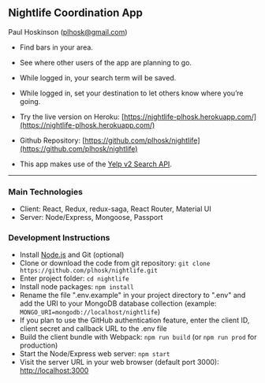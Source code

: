 ## Nightlife Coordination App
Paul Hoskinson (plhosk@gmail.com)

- Find bars in your area.
- See where other users of the app are planning to go.
- While logged in, your search term will be saved.
- While logged in, set your destination to let others know where you’re going.


- Try the live version on Heroku: [https://nightlife-plhosk.herokuapp.com/](https://nightlife-plhosk.herokuapp.com/)
- Github Repository: [https://github.com/plhosk/nightlife](https://github.com/plhosk/nightlife)
- This app makes use of the [Yelp v2 Search API](https://www.yelp.ca/developers).

---

### Main Technologies
- Client: React, Redux, redux-saga, React Router, Material UI
- Server: Node/Express, Mongoose, Passport

### Development Instructions
- Install [Node.js](https://nodejs.org/en/) and Git (optional)
- Clone or download the code from git repository: `git clone https://github.com/plhosk/nightlife.git`
- Enter project folder: `cd nightlife`
- Install node packages: `npm install`
- Rename the file ".env.example" in your project directory to ".env" and add the URI to your MongoDB database collection (example: `MONGO_URI=mongodb://localhost/nightlife`)
- If you plan to use the GitHub authentication feature, enter the client ID, client secret and callback URL to the .env file
- Build the client bundle with Webpack: `npm run build` (or `npm run prod` for production)
- Start the Node/Express web server: `npm start`
- Visit the server URL in your web browser (default port 3000): [http://localhost:3000](http://localhost:3000)

